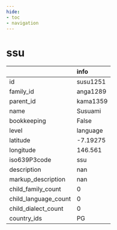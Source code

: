 ```yaml
---
hide:
- toc
- navigation
---
```

# ssu
|                      | info     |
|:---------------------|:---------|
| id                   | susu1251 |
| family_id            | anga1289 |
| parent_id            | kama1359 |
| name                 | Susuami  |
| bookkeeping          | False    |
| level                | language |
| latitude             | -7.19275 |
| longitude            | 146.561  |
| iso639P3code         | ssu      |
| description          | nan      |
| markup_description   | nan      |
| child_family_count   | 0        |
| child_language_count | 0        |
| child_dialect_count  | 0        |
| country_ids          | PG       |